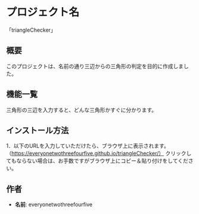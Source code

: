 # プロジェクト名
「triangleChecker」

## 概要
このプロジェクトは、名前の通り三辺からの三角形の判定を目的に作成しました。

## 機能一覧
三角形の三辺を入力すると、どんな三角形かすぐに分かります。

## インストール方法
1．以下のURLを入力していただけたら、ブラウザ上に表示されます。
（https://everyonetwothreefourfive.github.io/triangleChecker/）
クリックしてもならない場合は、お手数ですがブラウザ上にコピー＆貼り付けをしてください。

## 作者
- **名前**: everyonetwothreefourfive
